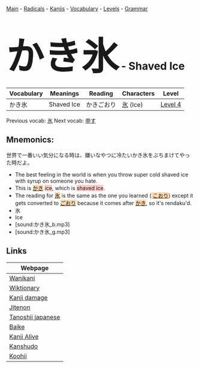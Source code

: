 <style> bigfont {font-size: 100px}</style>
[Main](../README.md) -
[Radicals](../radicals.md) -
[Kanjis](../kanjis.md) -
[Vocabulary](../vocabulary.md) -
[Levels](../levels.md) -
[Grammar](../grammar.md)
# <bigfont> かき氷</bigfont> - Shaved Ice 

| Vocabulary | Meanings | Reading | Characters | Level |
| --- | --- | --- | --- | --- |
| かき氷 | Shaved Ice | かきごおり |  [氷](../kanjis/氷.md) (Ice) | [Level 4](../levels/wk_level4.md) |

Previous vocab: [氷](氷.md) Next vocab: [申す](申す.md) 

## Mnemonics:
世界で一番いい気分になる時は、嫌いなやつに冷たいかき氷をぶちまけてやった時だよ。
* The best feeling in the world is when you throw super cold shaved ice with syrup on someone you hate.
* This is <span style="background-color:#fed8b1"> [かき](https://jisho.org/search/かき)</span> <span style="background-color:#ffcccb"> ice</span>, which is <span style="background-color:#ffcccb"> shaved ice</span>.
* The reading for <span style="background-color:#fed8b1"> [氷](https://jisho.org/search/氷)</span> is the same as the one you learned (<span style="background-color:#fed8b1"> [こおり](https://jisho.org/search/こおり)</span>) except it gets converted to <span style="background-color:#fed8b1"> [ごおり](https://jisho.org/search/ごおり)</span> because it comes after <span style="background-color:#fed8b1"> [かき](https://jisho.org/search/かき)</span>, so it's rendaku'd.
* 氷
* Ice
* [sound:かき氷_b.mp3]
* [sound:かき氷_g.mp3]


## Links 

| Webpage |
| --- |
| [Wanikani          ](https://www.wanikani.com/kanji/かき氷) |
| [Wiktionary        ](https://en.wiktionary.org/wiki/かき氷) |
| [Kanji damage      ](http://www.kanjidamage.com/kanji/search?utf8=✓&q=かき氷) |
| [Jitenon           ](https://jitenon.com/kanji/かき氷) |
| [Tanoshii japanese ](https://www.tanoshiijapanese.com/dictionary/kanji.cfm?k=かき氷) |
| [Baike             ](https://baike.baidu.com/item/かき氷) |
| [Kanji Alive       ](https://app.kanjialive.com/かき氷) |
| [Kanshudo          ](https://www.kanshudo.com/searchmn?q=かき氷) |
| [Koohii            ](https://kanji.koohii.com/study/kanji/かき氷) |
